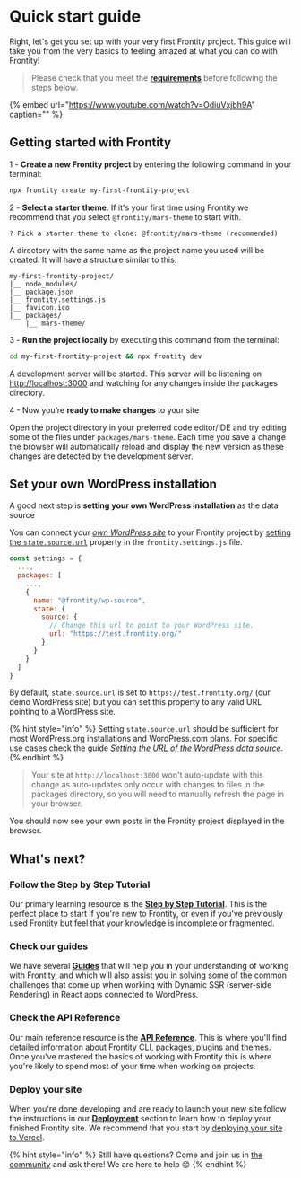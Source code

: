 # Quick start guide

Right, let's get you set up with your very first Frontity project. This guide will take you from the very basics to feeling amazed at what you can do with Frontity!

> Please check that you meet the [**requirements**](./#requirements) before following the steps below.

{% embed url="https://www.youtube.com/watch?v=OdiuVxjbh9A" caption="" %}

## Getting started with Frontity

1 - **Create a new Frontity project** by entering the following command in your terminal:

```bash
npx frontity create my-first-frontity-project
```

2 - **Select a starter theme**. If it's your first time using Frontity we recommend that you select `@frontity/mars-theme` to start with.

```text
? Pick a starter theme to clone: @frontity/mars-theme (recommended)
```

A directory with the same name as the project name you used will be created. It will have a structure similar to this:

```text
my-first-frontity-project/
|__ node_modules/
|__ package.json
|__ frontity.settings.js
|__ favicon.ico
|__ packages/
    |__ mars-theme/
```

3 - **Run the project locally** by executing this command from the terminal:

```bash
cd my-first-frontity-project && npx frontity dev
```

A development server will be started. This server will be listening on [http://localhost:3000](http://localhost:3000) and watching for any changes inside the packages directory.

4 - Now you’re **ready to make changes** to your site

Open the project directory in your preferred code editor/IDE and try editing some of the files under `packages/mars-theme`. Each time you save a change the browser will automatically reload and display the new version as these changes are detected by the development server.

## Set your own WordPress installation

A good next step is **setting your own WordPress installation** as the data source

You can connect your [_own WordPress site_](https://docs.frontity.org/guides/what-are-the-requisites-of-wordpress-for-frontity) to your Frontity project by [setting the `state.source.url`](https://docs.frontity.org/guides/setting-url-wordpress-source-data) property in the `frontity.settings.js` file.

```javascript
const settings = {
  ...,
  packages: [
    ...,
    {
      name: "@frontity/wp-source",
      state: {
        source: {
          // Change this url to point to your WordPress site.
          url: "https://test.frontity.org/"
        }
      }
    }
  ]
}
```

By default, `state.source.url` is set to `https://test.frontity.org/` \(our demo WordPress site\) but you can set this property to any valid URL pointing to a WordPress site.

{% hint style="info" %}
Setting `state.source.url` should be sufficient for most WordPress.org installations and WordPress.com plans. For specific use cases check the guide [_Setting the URL of the WordPress data source_](https://docs.frontity.org/guides/setting-url-wordpress-source-data).
{% endhint %}

> Your site at `http://localhost:3000` won't auto-update with this change as auto-updates only occur with changes to files in the packages directory, so you will need to manually refresh the page in your browser.

You should now see your own posts in the Frontity project displayed in the browser.

## What's next?

### Follow the Step by Step Tutorial

Our primary learning resource is the [**Step by Step Tutorial**](https://tutorial.frontity.org). This is the perfect place to start if you're new to Frontity, or even if you've previously used Frontity but feel that your knowledge is incomplete or fragmented.

### Check our guides

We have several [**Guides**](https://docs.frontity.org/guides) that will help you in your understanding of working with Frontity, and which will also assist you in solving some of the common challenges that come up when working with Dynamic SSR \(server-side Rendering\) in React apps connected to WordPress.

### Check the API Reference

Our main reference resource is the [**API Reference**](https://api.frontity.org). This is where you'll find detailed information about Frontity CLI, packages, plugins and themes. Once you've mastered the basics of working with Frontity this is where you're likely to spend most of your time when working on projects.

### Deploy your site

When you're done developing and are ready to launch your new site follow the instructions in our [**Deployment**](https://docs.frontity.org/deployment) section to learn how to deploy your finished Frontity site. We recommend that you start by [deploying your site to Vercel](https://docs.frontity.org/deployment/deploy-using-vercel).

{% hint style="info" %}
Still have questions? Come and join us in [the community](https://community.frontity.org/) and ask there! We are here to help 😊
{% endhint %}

